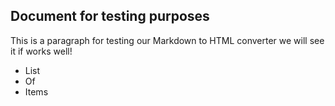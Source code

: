 ## Document for testing purposes
This is a paragraph for testing our Markdown
to HTML converter we will see it if works
well!
- List
- Of
- Items
